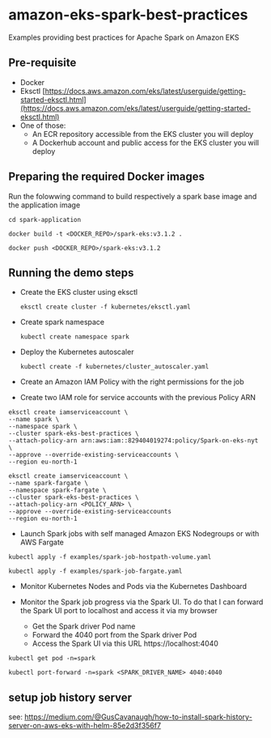 # amazon-eks-spark-best-practices
Examples providing best practices for Apache Spark on Amazon EKS

## Pre-requisite

 * Docker
 * Eksctl [https://docs.aws.amazon.com/eks/latest/userguide/getting-started-eksctl.html](https://docs.aws.amazon.com/eks/latest/userguide/getting-started-eksctl.html)
 * One of those:
    * An ECR repository accessible from the EKS cluster you will deploy
     * A Dockerhub account and public access for the EKS cluster you will deploy 
     
## Preparing the required Docker images

Run the folowwing command to build respectively a spark base image and the application image
   
   `cd spark-application`
 
   `docker build -t <DOCKER_REPO>/spark-eks:v3.1.2 .`
   
   `docker push <DOCKER_REPO>/spark-eks:v3.1.2`
   
## Running the demo steps

 * Create the EKS cluster using eksctl
 
   `eksctl create cluster -f kubernetes/eksctl.yaml`

 * Create spark namespace
 
   `kubectl create namespace spark`
   
 * Deploy the Kubernetes autoscaler
 
   `kubectl create -f kubernetes/cluster_autoscaler.yaml`
 
 * Create an Amazon IAM Policy with the right permissions for the job
   
 * Create two IAM role for service accounts with the previous Policy ARN
```
eksctl create iamserviceaccount \
--name spark \
--namespace spark \
--cluster spark-eks-best-practices \
--attach-policy-arn arn:aws:iam::829404019274:policy/Spark-on-eks-nyt \
--approve --override-existing-serviceaccounts \
--region eu-north-1
```
```
eksctl create iamserviceaccount \
--name spark-fargate \
--namespace spark-fargate \
--cluster spark-eks-best-practices \
--attach-policy-arn <POLICY_ARN> \
--approve --override-existing-serviceaccounts
--region eu-north-1
```

 * Launch Spark jobs with self managed Amazon EKS Nodegroups or with AWS Fargate

`kubectl apply -f examples/spark-job-hostpath-volume.yaml`

`kubectl apply -f examples/spark-job-fargate.yaml`

 * Monitor Kubernetes Nodes and Pods via the Kubernetes Dashboard

 * Monitor the Spark job progress via the Spark UI. To do that I can forward the Spark UI port to localhost and access it via my browser
   * Get the Spark driver Pod name
   * Forward the 4040 port from the Spark driver Pod
   * Access the Spark UI via this URL https://localhost:4040

`kubectl get pod -n=spark`
   

`kubectl port-forward -n=spark <SPARK_DRIVER_NAME> 4040:4040`

## setup job history server
see: https://medium.com/@GusCavanaugh/how-to-install-spark-history-server-on-aws-eks-with-helm-85e2d3f356f7
